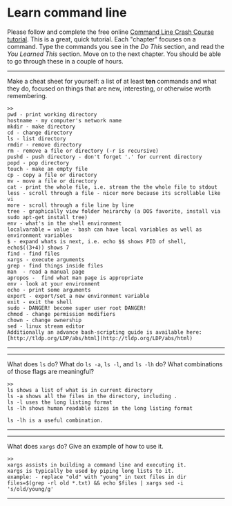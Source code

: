 # Learn command line

Please follow and complete the free online [Command Line Crash Course
tutorial](http://cli.learncodethehardway.org/book/). This is a great,
quick tutorial. Each "chapter" focuses on a command. Type the commands
you see in the _Do This_ section, and read the _You Learned This_
section. Move on to the next chapter. You should be able to go through
these in a couple of hours.


---

Make a cheat sheet for yourself: a list of at least **ten** commands and what they do, focused on things that are new, interesting, or otherwise worth remembering.

    >>
    pwd - print working directory 
    hostname - my computer's network name 
    mkdir - make directory
    cd - change directory
    ls - list directory
    rmdir - remove directory
    rm - remove a file or directory (-r is recursive)
    pushd - push directory - don't forget '.' for current directory
    popd - pop directory
    touch - make an empty file
    cp - copy a file or directory
    mv - move a file or directory
    cat - print the whole file, i.e. stream the the whole file to stdout
    less - scroll through a file - nicer more because its scrollable like vi
    more - scroll through a file line by line
    tree - graphically view folder heirarchy (a DOS favorite, install via sudo apt-get install tree)
    env - what's in the shell environment
    localvarable = value - bash can have local variables as well as environment variables
    $ - expand whats is next, i.e. echo $$ shows PID of shell, echo$((3+4)) shows 7
    find - find files
    xargs - execute arguments
    grep - find things inside files
    man  - read a manual page
    apropos -  find what man page is appropriate
    env - look at your environment
    echo - print some arguments
    export - export/set a new environment variable
    exit - exit the shell
    sudo - DANGER! become super user root DANGER!
    chmod - change permission modifiers
    chown - change ownership 
    sed - linux stream editor
    Additionally an advance bash-scripting guide is available here:
    [http://tldp.org/LDP/abs/html](http://tldp.org/LDP/abs/html)

---


---

What does `ls` do? What do `ls -a`, `ls -l`, and `ls -lh` do? What combinations of those flags are meaningful?

    >>
    ls shows a list of what is in current directory
    ls -a shows all the files in the directory, including .
    ls -l uses the long listing format 
    ls -lh shows human readable sizes in the long listing format
    
    ls -lh is a useful combination.

---


---

What does `xargs` do? Give an example of how to use it.

    >>
    xargs assists in building a command line and executing it.
    xargs is typically be used by piping long lists to it.
    example: - replace "old" with "young" in text files in dir
    files=$(grep -rl old *.txt) && echo $files | xargs sed -i 's/old/young/g'

---

